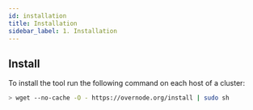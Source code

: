 ```yaml
---
id: installation
title: Installation
sidebar_label: 1. Installation
---
```


## Install

To install the tool run the following command on each host of a cluster:

```bash
> wget --no-cache -O - https://overnode.org/install | sudo sh
```